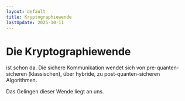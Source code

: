 ```yaml
---
layout: default
title: Kryptographiewende
lastUpdate: 2025-10-11
---
```

# Die Kryptographiewende

ist schon da. Die sichere Kommunikation wendet sich von pre-quanten-sicheren (klassischen), über hybride, zu post-quanten-sicheren Algorithmen.

Das Gelingen dieser Wende liegt an uns.
